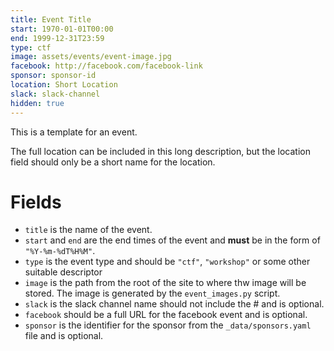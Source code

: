 ```yaml
---
title: Event Title
start: 1970-01-01T00:00
end: 1999-12-31T23:59
type: ctf
image: assets/events/event-image.jpg
facebook: http://facebook.com/facebook-link
sponsor: sponsor-id
location: Short Location
slack: slack-channel
hidden: true
---
```


This is a template for an event.

The full location can be included in this long
description, but the location field should only be a short name for the
location.

# Fields

* `title` is the name of the event.
* `start` and `end` are the end times of the event and **must** be in the form
  of `"%Y-%m-%dT%H%M"`.
* `type` is the event type and should be `"ctf"`, `"workshop"` or some other
  suitable descriptor
* `image` is the path from the root of the site to where thw image will be
  stored. The image is generated by the `event_images.py` script.
* `slack` is the slack channel name should not include the # and is optional.
* `facebook` should be a full URL for the facebook event and is optional.
* `sponsor` is the identifier for the sponsor from the `_data/sponsors.yaml`
  file and is optional.
